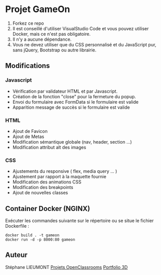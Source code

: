 #  Projet GameOn

1. Forkez ce repo
2. Il est conseillé d'utiliser VisualStudio Code et vous pouvez utiliser Docker, mais ce n'est pas obligatoire.
3. Il n'y a aucune dépendance.
4. Vous ne devez utiliser que du CSS personnalisé et du JavaScript pur, sans jQuery, Bootstrap ou autre librairie.

## Modifications

### Javascript
- Vérification par validateur HTML et par Javascript.
- Création de la fonction "close" pour la fermeture du popup.
- Envoi du formulaire avec FormData si le formulaire est valide
- Apparition message de succès si le formulaire est valide

### HTML
- Ajout de Favicon
- Ajout de Metas 
- Modification sémantique globale (nav, header, section ...)
- Modification attribut alt des images

### CSS
- Ajustements du responsive ( flex, media query ... )
- Ajustement par rapport à la maquette fournie
- Modification des animations CSS
- Modification des breakpoints
- Ajout de nouvelles classes

## Container Docker (NGINX)

Exécuter les commandes suivante sur le répertoire ou se situe le fichier Dockerfile :

    docker build . -t gameon
    docker run -d -p 8000:80 gameon

##  Auteur

Stéphane LIEUMONT
[Projets OpenClassrooms](https://oc.sli-3d.fr/)
[Portfolio 3D](https://portfolio.sli-3d.fr/)
